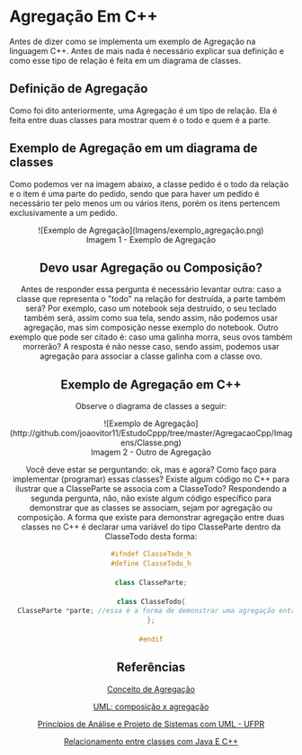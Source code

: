 # Agregação Em C++

  Antes de dizer como se implementa um exemplo de Agregação na linguagem C++. Antes de mais nada é necessário explicar sua definição e como esse tipo de relação é feita em um diagrama de classes.

## Definição de Agregação

Como foi dito anteriormente, uma Agregação é um tipo de relação. Ela é feita entre duas classes para mostrar quem é o todo e quem é a parte.

## Exemplo de Agregação em um diagrama de classes

Como podemos ver na imagem abaixo, a classe pedido é o todo da relação e o item é uma parte do pedido, sendo que para haver um pedido é necessário ter pelo menos um ou vários itens, porém os itens pertencem exclusivamente a um pedido.

<center>![Exemplo de Agregação](Imagens/exemplo_agregação.png)

<center> Imagem 1 - Exemplo de Agregação

## Devo usar Agregação ou Composição?

Antes de responder essa pergunta é necessário levantar outra: caso a classe que representa o "todo" na relação for destruída, a parte também será? Por exemplo, caso um notebook seja destruído, o seu teclado também será, assim como sua tela, sendo assim, não podemos usar agregação, mas sim composição nesse exemplo do notebook.
Outro exemplo que pode ser citado é: caso uma galinha morra, seus ovos também morrerão? A resposta é não nesse caso, sendo assim, podemos usar agregação para associar a classe galinha com a classe ovo.

## Exemplo de Agregação em C++

Observe o diagrama de classes a seguir:

<center> ![Exemplo de Agregação](http://github.com/joaovitor11/EstudoCppp/tree/master/AgregacaoCpp/Imagens/Classe.png)
<center> Imagem 2 - Outro de Agregação

Você deve estar se perguntando: ok, mas e agora? Como faço para implementar (programar) essas classes? Existe algum código no C++ para ilustrar que a ClasseParte se associa com a ClasseTodo? Respondendo a segunda pergunta, não, não existe algum código específico para demonstrar que as classes se associam, sejam por agregação ou composição. A forma que existe para demonstrar agregação entre duas classes no C++ é declarar uma variável do tipo ClasseParte dentro da ClasseTodo desta forma:

```CPP
#ifndef ClasseTodo_h
#define ClasseTodo_h

class ClasseParte;

class ClasseTodo{
  ClasseParte *parte; //essa é a forma de demonstrar uma agregação entre duas classes em C++
};

#endif
```
## Referências

[Conceito de Agregação](http://www.les.inf.puc-rio.br/wiki/images/7/7f/Aula1-diagrama_classes.pdf)

[UML: composição x agregação](http://imasters.com.br/artigo/18901/uml/uml-composicao-x-agregacao?trace=1519021197&source=single)

[Princípios de Análise e Projeto de Sistemas com UML - UFPR](http://www.inf.ufpr.br/silvia/ESNovo/UML/material/Diagrama_classe_Livro.pdf)

[Relacionamento entre classes com Java E C++](www.professorvida.com.br/if62c/material/relacionamentos.pdf)
